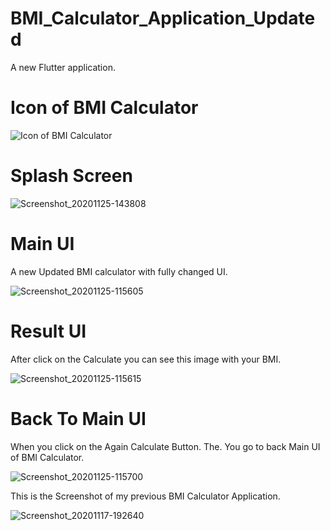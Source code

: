 # BMI_Calculator_Application_Updated

A new Flutter application.


# Icon of BMI Calculator

![Icon of BMI Calculator](https://user-images.githubusercontent.com/74393555/100209279-7ea87300-2f2b-11eb-8545-34411466511f.png)

# Splash Screen

![Screenshot_20201125-143808](https://user-images.githubusercontent.com/74393555/100209682-ff676f00-2f2b-11eb-8f45-2fdcfc1ff9c9.png)


# Main UI 

A new Updated BMI calculator with fully changed UI.


![Screenshot_20201125-115605](https://user-images.githubusercontent.com/74393555/100198530-c58f6c00-2f1d-11eb-9112-cf5806226e98.png)


# Result UI 

After click on the Calculate you can see this image with your BMI.



![Screenshot_20201125-115615](https://user-images.githubusercontent.com/74393555/100199506-1a7fb200-2f1f-11eb-87c5-e184034e4e6b.png)


# Back To Main UI

When you click on the Again Calculate Button. The. You go to back Main UI of BMI Calculator.


![Screenshot_20201125-115700](https://user-images.githubusercontent.com/74393555/100200054-e8228480-2f1f-11eb-9684-1907ce2769ae.png)


This is the Screenshot of my previous BMI Calculator Application.


![Screenshot_20201117-192640](https://user-images.githubusercontent.com/74393555/99402217-ed257980-290a-11eb-84af-a9793d242388.png)

